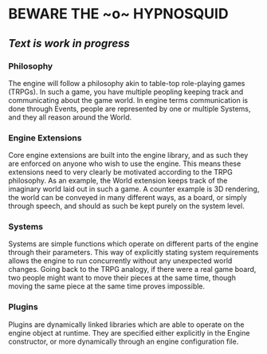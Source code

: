 # BEWARE THE ~o~ HYPNOSQUID

## *Text is work in progress*

### Philosophy

The engine will follow a philosophy akin to table-top role-playing games (TRPGs). In such a game,
you have multiple peopling keeping track and communicating about the game world. In engine terms communication is done
through Events,
people are represented by one or multiple Systems, and they all reason around the World.

### Engine Extensions

Core engine extensions are built into the engine library, and as such they are enforced on anyone who
wish to use the engine. This means these extensions need to very clearly be motivated according to the TRPG philosophy.
As an example, the World extension keeps track of the imaginary world laid out in such a game. A counter example is
3D rendering, the world can be conveyed in many different ways, as a board, or simply through speech, and should as such
be kept purely on the system level.

### Systems

Systems are simple functions which operate on different parts of the engine through their parameters. This way of
explicitly
stating system requirements allows the engine to run concurrently without any unexpected world changes.
Going back to the TRPG analogy, if there were a real game board, two people might want to move their pieces at the same
time,
though moving the same piece at the same time proves impossible.

### Plugins

Plugins are dynamically linked libraries which are able to operate on the engine object at runtime. They are specified
either explicitly in the Engine constructor, or more dynamically through an engine configuration file.